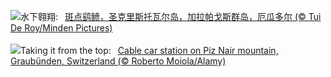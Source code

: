 ![](https://www.bing.com/th?id=OHR.SpottedEagleRay_ZH-CN9894613260_UHD.jpg&w=1000)水下翱翔:&nbsp;&ensp;[斑点鹞鲼，圣克里斯托瓦尔岛‌，‌加拉帕戈斯群岛，厄瓜多尔 (© Tui De Roy/Minden Pictures)](https://www.bing.com/th?id=OHR.SpottedEagleRay_ZH-CN9894613260_UHD.jpg)
<br><br/>
![](https://www.bing.com/th?id=OHR.PizNairPeak_EN-US9097547756_UHD.jpg&w=1000)Taking it from the top:&nbsp;&ensp;[Cable car station on Piz Nair mountain, Graubünden, Switzerland (© Roberto Moiola/Alamy)](https://www.bing.com/th?id=OHR.PizNairPeak_EN-US9097547756_UHD.jpg)
<br><br/>
